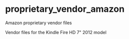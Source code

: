 proprietary_vendor_amazon
=========================

Amazon proprietary vendor files

Vendor files for the Kindle Fire HD 7" 2012 model
